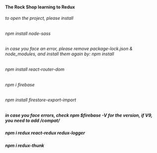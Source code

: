 #### The Rock Shop learning to Redux
###### to open the project, please install
###### npm install node-sass

###### in case you face an error, please remove package-lock.json & node_modules, and install them again by: npm install

###### npm install react-router-dom
###### npm i firebase
###### npm install firestore-export-import
##### in case you face errors, check npm $firebase -V for the version, if V9, you need to add /compat/
##### npm i redux react-redux redux-logger 
##### npm i redux-thunk


